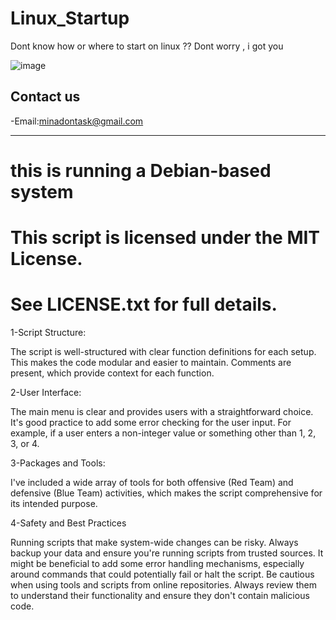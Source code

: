 # Linux_Startup
 Dont know how or where to start on linux ?? Dont worry , i got you

![image](https://github.com/Minamaged18/Linux_Startup/assets/147425861/6280eded-f8b0-4822-be95-e15eed3fbc35)

## Contact us
-Email:minadontask@gmail.com
****
# this is running a Debian-based system 
# This script is licensed under the MIT License.
# See LICENSE.txt for full details.

1-Script Structure:

The script is well-structured with clear function definitions for each setup. This makes the code modular and easier to maintain.
Comments are present, which provide context for each function.


2-User Interface:

The main menu is clear and provides users with a straightforward choice.
It's good practice to add some error checking for the user input. For example, if a user enters a non-integer value or something other than 1, 2, 3, or 4.

3-Packages and Tools:

I've included a wide array of tools for both offensive (Red Team) and defensive (Blue Team) activities, which makes the script comprehensive for its intended purpose.


4-Safety and Best Practices





Running scripts that make system-wide changes can be risky. Always backup your data and ensure you're running scripts from trusted sources.
It might be beneficial to add some error handling mechanisms, especially around commands that could potentially fail or halt the script.
Be cautious when using tools and scripts from online repositories. Always review them to understand their functionality and ensure they don't contain malicious code.


